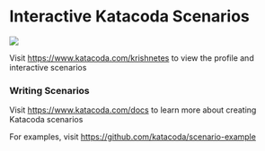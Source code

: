 # Interactive Katacoda Scenarios

[![](http://shields.katacoda.com/katacoda/krishnetes/count.svg)](https://www.katacoda.com/krishnetes "Get your profile on Katacoda.com")

Visit https://www.katacoda.com/krishnetes to view the profile and interactive scenarios

### Writing Scenarios
Visit https://www.katacoda.com/docs to learn more about creating Katacoda scenarios

For examples, visit https://github.com/katacoda/scenario-example
